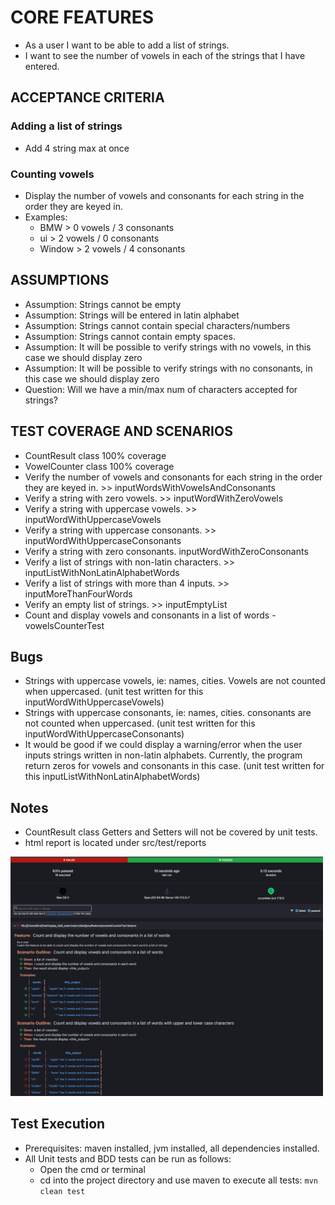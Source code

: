 # CORE FEATURES
- As a user I want to be able to add a list of strings. 
- I want to see the number of vowels in each of the strings that I have entered.

## ACCEPTANCE CRITERIA
### Adding a list of strings
- Add 4 string max at once

### Counting vowels
- Display the number of vowels and consonants for each string in the order they are keyed in.
- Examples:
  - BMW > 0 vowels / 3 consonants
  - ui > 2 vowels / 0 consonants
  - Window > 2 vowels / 4 consonants

## ASSUMPTIONS
- Assumption: Strings cannot be empty
- Assumption: Strings will be entered in latin alphabet
- Assumption: Strings cannot contain special characters/numbers
- Assumption: Strings cannot contain empty spaces.
- Assumption: It will be possible to verify strings with no vowels, in this case we should display zero
- Assumption: It will be possible to verify strings with no consonants, in this case we should display zero
- Question: Will we have a min/max num of characters accepted for strings?

## TEST COVERAGE AND SCENARIOS
- CountResult class 100% coverage
- VowelCounter class 100% coverage
- Verify the number of vowels and consonants for each string in the order they are keyed in. >> inputWordsWithVowelsAndConsonants
- Verify a string with zero vowels. >> inputWordWithZeroVowels
- Verify a string with uppercase vowels. >> inputWordWithUppercaseVowels
- Verify a string with uppercase consonants. >> inputWordWithUppercaseConsonants
- Verify a string with zero consonants. inputWordWithZeroConsonants
- Verify a list of strings with non-latin characters. >> inputListWithNonLatinAlphabetWords
- Verify a list of strings with more than 4 inputs. >> inputMoreThanFourWords 
- Verify an empty list of strings. >> inputEmptyList
- Count and display vowels and consonants in a list of words - vowelsCounterTest

## Bugs
- Strings with uppercase vowels, ie: names, cities. Vowels are not counted when uppercased.
(unit test written for this inputWordWithUppercaseVowels)
- Strings with uppercase consonants, ie: names, cities. consonants are not counted when uppercased.
(unit test written for this inputWordWithUppercaseConsonants)
- It would be good if we could display a warning/error when the user inputs strings written in non-latin alphabets. 
Currently, the program return zeros for vowels and consonants in this case.
(unit test written for this inputListWithNonLatinAlphabetWords)

## Notes
- CountResult class Getters and Setters will not be covered by unit tests.
- html report is located under src/test/reports

<img src="src/main/resources/report_screenshot.png" style="width:500px;"/>

## Test Execution
- Prerequisites: maven installed, jvm installed, all dependencies installed.
- All Unit tests and BDD tests can be run as follows:
  - Open the cmd or terminal 
  - cd into the project directory and use maven to execute all tests: ```mvn clean test```


